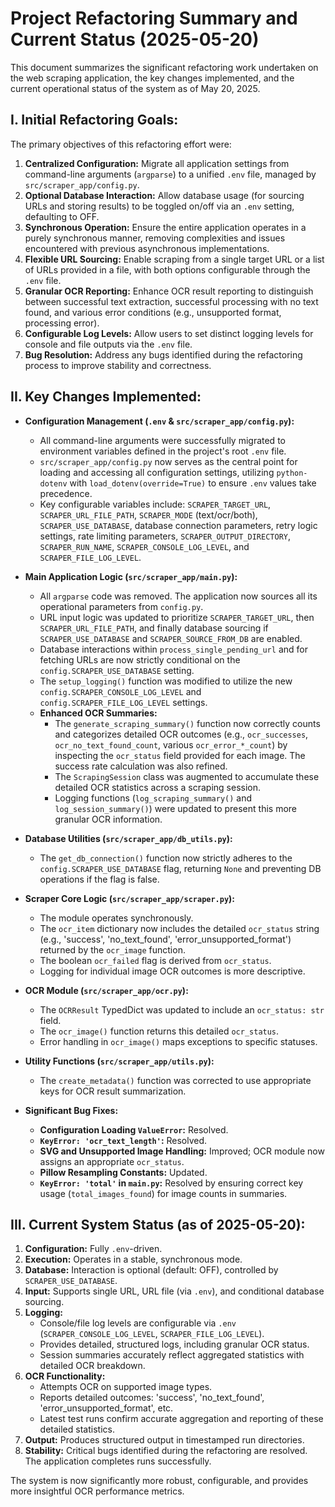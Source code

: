 # Project Refactoring Summary and Current Status (2025-05-20)

This document summarizes the significant refactoring work undertaken on the web scraping application, the key changes implemented, and the current operational status of the system as of May 20, 2025.

## I. Initial Refactoring Goals:

The primary objectives of this refactoring effort were:
1.  **Centralized Configuration:** Migrate all application settings from command-line arguments (`argparse`) to a unified `.env` file, managed by `src/scraper_app/config.py`.
2.  **Optional Database Interaction:** Allow database usage (for sourcing URLs and storing results) to be toggled on/off via an `.env` setting, defaulting to OFF.
3.  **Synchronous Operation:** Ensure the entire application operates in a purely synchronous manner, removing complexities and issues encountered with previous asynchronous implementations.
4.  **Flexible URL Sourcing:** Enable scraping from a single target URL or a list of URLs provided in a file, with both options configurable through the `.env` file.
5.  **Granular OCR Reporting:** Enhance OCR result reporting to distinguish between successful text extraction, successful processing with no text found, and various error conditions (e.g., unsupported format, processing error).
6.  **Configurable Log Levels:** Allow users to set distinct logging levels for console and file outputs via the `.env` file.
7.  **Bug Resolution:** Address any bugs identified during the refactoring process to improve stability and correctness.

## II. Key Changes Implemented:

*   **Configuration Management (`.env` & `src/scraper_app/config.py`):**
    *   All command-line arguments were successfully migrated to environment variables defined in the project's root `.env` file.
    *   `src/scraper_app/config.py` now serves as the central point for loading and accessing all configuration settings, utilizing `python-dotenv` with `load_dotenv(override=True)` to ensure `.env` values take precedence.
    *   Key configurable variables include: `SCRAPER_TARGET_URL`, `SCRAPER_URL_FILE_PATH`, `SCRAPER_MODE` (text/ocr/both), `SCRAPER_USE_DATABASE`, database connection parameters, retry logic settings, rate limiting parameters, `SCRAPER_OUTPUT_DIRECTORY`, `SCRAPER_RUN_NAME`, `SCRAPER_CONSOLE_LOG_LEVEL`, and `SCRAPER_FILE_LOG_LEVEL`.

*   **Main Application Logic (`src/scraper_app/main.py`):**
    *   All `argparse` code was removed. The application now sources all its operational parameters from `config.py`.
    *   URL input logic was updated to prioritize `SCRAPER_TARGET_URL`, then `SCRAPER_URL_FILE_PATH`, and finally database sourcing if `SCRAPER_USE_DATABASE` and `SCRAPER_SOURCE_FROM_DB` are enabled.
    *   Database interactions within `process_single_pending_url` and for fetching URLs are now strictly conditional on the `config.SCRAPER_USE_DATABASE` setting.
    *   The `setup_logging()` function was modified to utilize the new `config.SCRAPER_CONSOLE_LOG_LEVEL` and `config.SCRAPER_FILE_LOG_LEVEL` settings.
    *   **Enhanced OCR Summaries:**
        *   The `generate_scraping_summary()` function now correctly counts and categorizes detailed OCR outcomes (e.g., `ocr_successes`, `ocr_no_text_found_count`, various `ocr_error_*_count`) by inspecting the `ocr_status` field provided for each image. The success rate calculation was also refined.
        *   The `ScrapingSession` class was augmented to accumulate these detailed OCR statistics across a scraping session.
        *   Logging functions (`log_scraping_summary()` and `log_session_summary()`) were updated to present this more granular OCR information.

*   **Database Utilities (`src/scraper_app/db_utils.py`):**
    *   The `get_db_connection()` function now strictly adheres to the `config.SCRAPER_USE_DATABASE` flag, returning `None` and preventing DB operations if the flag is false.

*   **Scraper Core Logic (`src/scraper_app/scraper.py`):**
    *   The module operates synchronously.
    *   The `ocr_item` dictionary now includes the detailed `ocr_status` string (e.g., 'success', 'no_text_found', 'error_unsupported_format') returned by the `ocr_image` function.
    *   The boolean `ocr_failed` flag is derived from `ocr_status`.
    *   Logging for individual image OCR outcomes is more descriptive.

*   **OCR Module (`src/scraper_app/ocr.py`):**
    *   The `OCRResult` TypedDict was updated to include an `ocr_status: str` field.
    *   The `ocr_image()` function returns this detailed `ocr_status`.
    *   Error handling in `ocr_image()` maps exceptions to specific statuses.

*   **Utility Functions (`src/scraper_app/utils.py`):**
    *   The `create_metadata()` function was corrected to use appropriate keys for OCR result summarization.

*   **Significant Bug Fixes:**
    *   **Configuration Loading `ValueError`:** Resolved.
    *   **`KeyError: 'ocr_text_length'`:** Resolved.
    *   **SVG and Unsupported Image Handling:** Improved; OCR module now assigns an appropriate `ocr_status`.
    *   **Pillow Resampling Constants:** Updated.
    *   **`KeyError: 'total'` in `main.py`:** Resolved by ensuring correct key usage (`total_images_found`) for image counts in summaries.

## III. Current System Status (as of 2025-05-20):

1.  **Configuration:** Fully `.env`-driven.
2.  **Execution:** Operates in a stable, synchronous mode.
3.  **Database:** Interaction is optional (default: OFF), controlled by `SCRAPER_USE_DATABASE`.
4.  **Input:** Supports single URL, URL file (via `.env`), and conditional database sourcing.
5.  **Logging:**
    *   Console/file log levels are configurable via `.env` (`SCRAPER_CONSOLE_LOG_LEVEL`, `SCRAPER_FILE_LOG_LEVEL`).
    *   Provides detailed, structured logs, including granular OCR status.
    *   Session summaries accurately reflect aggregated statistics with detailed OCR breakdown.
6.  **OCR Functionality:**
    *   Attempts OCR on supported image types.
    *   Reports detailed outcomes: 'success', 'no_text_found', 'error_unsupported_format', etc.
    *   Latest test runs confirm accurate aggregation and reporting of these detailed statistics.
7.  **Output:** Produces structured output in timestamped run directories.
8.  **Stability:** Critical bugs identified during the refactoring are resolved. The application completes runs successfully.

The system is now significantly more robust, configurable, and provides more insightful OCR performance metrics.